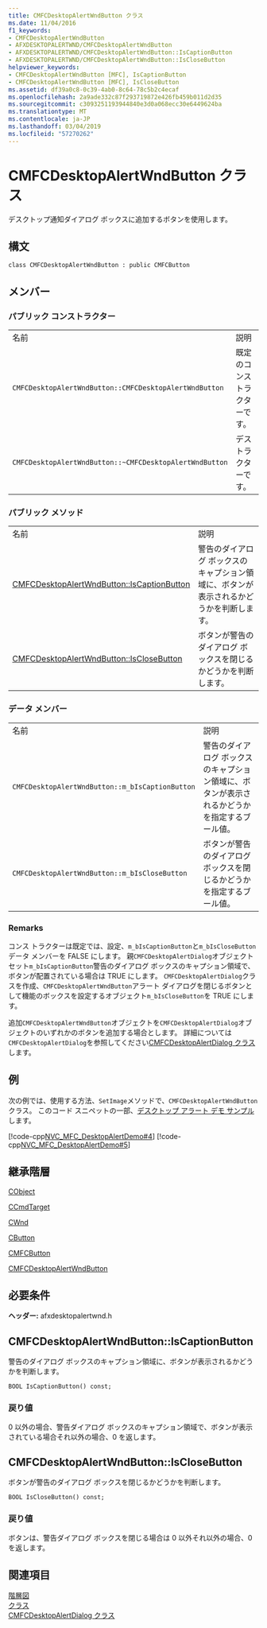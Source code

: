 ```yaml
---
title: CMFCDesktopAlertWndButton クラス
ms.date: 11/04/2016
f1_keywords:
- CMFCDesktopAlertWndButton
- AFXDESKTOPALERTWND/CMFCDesktopAlertWndButton
- AFXDESKTOPALERTWND/CMFCDesktopAlertWndButton::IsCaptionButton
- AFXDESKTOPALERTWND/CMFCDesktopAlertWndButton::IsCloseButton
helpviewer_keywords:
- CMFCDesktopAlertWndButton [MFC], IsCaptionButton
- CMFCDesktopAlertWndButton [MFC], IsCloseButton
ms.assetid: df39a0c8-0c39-4ab0-8c64-78c5b2c4ecaf
ms.openlocfilehash: 2a9ade332c87f293719872e426fb459b011d2d35
ms.sourcegitcommit: c3093251193944840e3d0a068ecc30e6449624ba
ms.translationtype: MT
ms.contentlocale: ja-JP
ms.lasthandoff: 03/04/2019
ms.locfileid: "57270262"
---
```

# <a name="cmfcdesktopalertwndbutton-class"></a>CMFCDesktopAlertWndButton クラス

デスクトップ通知ダイアログ ボックスに追加するボタンを使用します。

## <a name="syntax"></a>構文

```
class CMFCDesktopAlertWndButton : public CMFCButton
```

## <a name="members"></a>メンバー

### <a name="public-constructors"></a>パブリック コンストラクター

|||
|-|-|
|名前|説明|
|`CMFCDesktopAlertWndButton::CMFCDesktopAlertWndButton`|既定のコンストラクターです。|
|`CMFCDesktopAlertWndButton::~CMFCDesktopAlertWndButton`|デストラクターです。|

### <a name="public-methods"></a>パブリック メソッド

|||
|-|-|
|名前|説明|
|[CMFCDesktopAlertWndButton::IsCaptionButton](#iscaptionbutton)|警告のダイアログ ボックスのキャプション領域に、ボタンが表示されるかどうかを判断します。|
|[CMFCDesktopAlertWndButton::IsCloseButton](#isclosebutton)|ボタンが警告のダイアログ ボックスを閉じるかどうかを判断します。|

### <a name="data-members"></a>データ メンバー

|||
|-|-|
|名前|説明|
|`CMFCDesktopAlertWndButton::m_bIsCaptionButton`|警告のダイアログ ボックスのキャプション領域に、ボタンが表示されるかどうかを指定するブール値。|
|`CMFCDesktopAlertWndButton::m_bIsCloseButton`|ボタンが警告のダイアログ ボックスを閉じるかどうかを指定するブール値。|

### <a name="remarks"></a>Remarks

コンス トラクターは既定では、設定、`m_bIsCaptionButton`と`m_bIsCloseButton`データ メンバーを FALSE にします。 親`CMFCDesktopAlertDialog`オブジェクト セット`m_bIsCaptionButton`警告のダイアログ ボックスのキャプション領域で、ボタンが配置されている場合は TRUE にします。 `CMFCDesktopAlertDialog`クラスを作成、`CMFCDesktopAlertWndButton`アラート ダイアログを閉じるボタンとして機能のボックスを設定するオブジェクト`m_bIsCloseButton`を TRUE にします。

追加`CMFCDesktopAlertWndButton`オブジェクトを`CMFCDesktopAlertDialog`オブジェクトのいずれかのボタンを追加する場合とします。 詳細については`CMFCDesktopAlertDialog`を参照してください[CMFCDesktopAlertDialog クラス](../../mfc/reference/cmfcdesktopalertdialog-class.md)します。

## <a name="example"></a>例

次の例では、使用する方法、`SetImage`メソッドで、`CMFCDesktopAlertWndButton`クラス。 このコード スニペットの一部、[デスクトップ アラート デモ サンプル](../../visual-cpp-samples.md)します。

[!code-cpp[NVC_MFC_DesktopAlertDemo#4](../../mfc/reference/codesnippet/cpp/cmfcdesktopalertwndbutton-class_1.h)]
[!code-cpp[NVC_MFC_DesktopAlertDemo#5](../../mfc/reference/codesnippet/cpp/cmfcdesktopalertwndbutton-class_2.cpp)]

## <a name="inheritance-hierarchy"></a>継承階層

[CObject](../../mfc/reference/cobject-class.md)

[CCmdTarget](../../mfc/reference/ccmdtarget-class.md)

[CWnd](../../mfc/reference/cwnd-class.md)

[CButton](../../mfc/reference/cbutton-class.md)

[CMFCButton](../../mfc/reference/cmfcbutton-class.md)

[CMFCDesktopAlertWndButton](../../mfc/reference/cmfcdesktopalertwndbutton-class.md)

## <a name="requirements"></a>必要条件

**ヘッダー:** afxdesktopalertwnd.h

##  <a name="iscaptionbutton"></a>  CMFCDesktopAlertWndButton::IsCaptionButton

警告のダイアログ ボックスのキャプション領域に、ボタンが表示されるかどうかを判断します。

```
BOOL IsCaptionButton() const;
```

### <a name="return-value"></a>戻り値

0 以外の場合、警告ダイアログ ボックスのキャプション領域で、ボタンが表示されている場合それ以外の場合、0 を返します。

##  <a name="isclosebutton"></a>  CMFCDesktopAlertWndButton::IsCloseButton

ボタンが警告のダイアログ ボックスを閉じるかどうかを判断します。

```
BOOL IsCloseButton() const;
```

### <a name="return-value"></a>戻り値

ボタンは、警告ダイアログ ボックスを閉じる場合は 0 以外それ以外の場合、0 を返します。

## <a name="see-also"></a>関連項目

[階層図](../../mfc/hierarchy-chart.md)<br/>
[クラス](../../mfc/reference/mfc-classes.md)<br/>
[CMFCDesktopAlertDialog クラス](../../mfc/reference/cmfcdesktopalertdialog-class.md)
